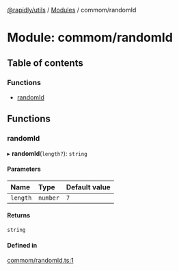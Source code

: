[@rapidly/utils](../README.md) / [Modules](../modules.md) / commom/randomId

# Module: commom/randomId

## Table of contents

### Functions

- [randomId](commom_randomId.md#randomid)

## Functions

### randomId

▸ **randomId**(`length?`): `string`

#### Parameters

| Name | Type | Default value |
| :------ | :------ | :------ |
| `length` | `number` | `7` |

#### Returns

`string`

#### Defined in

[commom/randomId.ts:1](https://github.com/canguser/rapidly-utils/blob/3c92917/main/commom/randomId.ts#L1)
